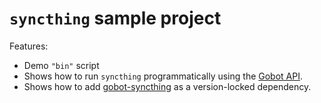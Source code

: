 # `syncthing` sample project

Features:

- Demo `"bin"` script
- Shows how to run `syncthing` programmatically using the [Gobot API](https://github.com/benallfree/gobot/tree/v1.0.0-alpha.32/docs/readme.md).
- Shows how to add [gobot-syncthing](https://www.npmjs.com/package/gobot-syncthing) as a version-locked dependency.
